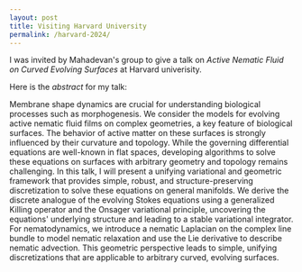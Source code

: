 ```yaml
---
layout: post
title: Visiting Harvard University
permalink: /harvard-2024/
---
```

I was invited by Mahadevan's group to give a talk on *Active Nematic Fluid on Curved Evolving Surfaces* at Harvard univerisity. 

Here is the *abstract* for my talk: 

Membrane shape dynamics are crucial for understanding biological processes such as morphogenesis. We consider the models for evolving active nematic fluid films on complex geometries, a key feature of biological surfaces. The behavior of active matter on these surfaces is strongly influenced by their curvature and topology. While the governing differential equations are well-known in flat spaces, developing algorithms to solve these equations on surfaces with arbitrary geometry and topology remains challenging. In this talk, I will present a unifying variational and geometric framework that provides simple, robust, and structure-preserving discretization to solve these equations on general manifolds. We derive the discrete analogue of the evolving Stokes equations using a generalized Killing operator and the Onsager variational principle, uncovering the equations' underlying structure and leading to a stable variational integrator. For nematodynamics, we introduce a nematic Laplacian on the complex line bundle to model nematic relaxation and use the Lie derivative to describe nematic advection. This geometric perspective leads to simple, unifying discretizations that are applicable to arbitrary curved, evolving surfaces.